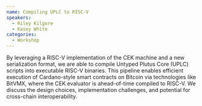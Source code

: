 ```yaml
---
name: Compiling UPLC to RISC-V
speakers:
  - Riley Kilgore
  - Kasey White
categories:
  - Workshop
---
```

By leveraging a RISC-V implementation of the CEK machine and a new serialization format, we are able to compile Untyped Plutus Core (UPLC) scripts into executable RISC-V binaries. This pipeline enables efficient execution of Cardano-style smart contracts on Bitcoin via technologies like BitVMX, where the CEK evaluator is ahead-of-time compiled to RISC-V. We discuss the design choices, implementation challenges, and potential for cross-chain interoperability.
